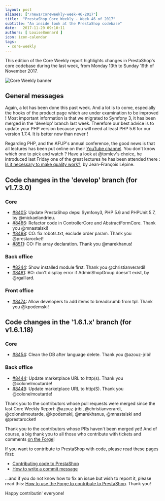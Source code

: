 ```yaml
---
layout: post
aliases: ["/news/coreweekly-week-46-2017"]
title:  "PrestaShop Core Weekly - Week 46 of 2017"
subtitle: "An inside look at the PrestaShop codebase"
date:   2017-11-20 09:10:11
authors: [ LouiseBonnard ]
icon: icon-calendar
tags:
 - core-weekly
---
```


This edition of the Core Weekly report highlights changes in PrestaShop's core codebase during the last week, from Monday 13th to Sunday 19th of November 2017.

![Core Weekly banner](/assets/images/2017/04/core_weekly_banner.jpg)


## General messages

Again, a lot has been done this past week. And a lot is to come, especially the hooks of the product page which are under examination to be improved ! Most important information is that we migrated to Symfony 3, it has been merged in the 'develop' branch last week. Therefore our best advice is to update your PHP version because you will need at least PHP 5.6 for our version 1.7.4. It is better now than never !

Regarding PHP, and the AFUP's annual conference, the good news is that all lectures has been put online on their [YouTube channel](https://www.youtube.com/user/afupPHP/videos). You don't know which one to pick and watch ? Have a look at @tomlev's choice, he introduced last Friday one of the great lectures he has been attended there : [Is it necessary to make quality work?](http://build.prestashop.com/news/video-from-php-forum-with-love), by Jean-François Lépine.


## Code changes in the 'develop' branch (for v1.7.3.0)

### Core

* [#8405](https://github.com/PrestaShop/PrestaShop/pull/8405): Update PrestaShop deps: Symfony3, PHP 5.6 and PHPUnit 5.7, by @mickaelandrieu.
* [#8486](https://github.com/PrestaShop/PrestaShop/pull/8486): Refactor code in ControllerCore and AbstractFormCore. Thank you @mnastalski!
* [#8488](https://github.com/PrestaShop/PrestaShop/pull/8488): CO: fix robots.txt, exclude order param. Thank you @prestarocket!
* [#8511](https://github.com/PrestaShop/PrestaShop/pull/8511): CO: Fix array declaration. Thank you @marekhanus!


### Back office

* [#8244](https://github.com/PrestaShop/PrestaShop/pull/8244): Show installed module first. Thank you @christianverardi!
* [#8481](https://github.com/PrestaShop/PrestaShop/pull/8481): BO: don't display error if AdminShopGroup doesn't exist, by @rgaillard.


### Front office

* [#8474](https://github.com/PrestaShop/PrestaShop/pull/8474): Allow developers to add items to breadcrumb from tpl. Thank you @kpodemski!


## Code changes in the '1.6.1.x' branch (for v1.6.1.18)

### Core

* [#8454](https://github.com/PrestaShop/PrestaShop/pull/8454): Clean the DB after language delete. Thank you @azouz-jribi!


### Back office

* [#8444](https://github.com/PrestaShop/PrestaShop/pull/8444): Update marketplace URL to http(s). Thank you @colonelmoutarde!
* [#8449](https://github.com/PrestaShop/PrestaShop/pull/8449): Update marketplace URL to http(S). Thank you @colonelmoutarde!

Thank you to the contributors whose pull requests were merged since the last Core Weekly Report: @azouz-jribi, @christianverardi, @colonelmoutarde, @kpodemski, @marekhanus, @mnastalski and @prestarocket!

Thank you to the contributors whose PRs haven't been merged yet! And of course, a big thank you to all those who contribute with tickets and comments [on the Forge](http://forge.prestashop.com/)!

If you want to contribute to PrestaShop with code, please read these pages first:

 * [Contributing code to PrestaShop](http://doc.prestashop.com/display/PS16/Contributing+code+to+PrestaShop)
 * [How to write a commit message](http://doc.prestashop.com/display/PS16/How+to+write+a+commit+message)

...and if you do not know how to fix an issue but wish to report it, please read this: [How to use the Forge to contribute to PrestaShop](http://doc.prestashop.com/display/PS16/How+to+use+the+Forge+to+contribute+to+PrestaShop). Thank you!

Happy contributin' everyone!

